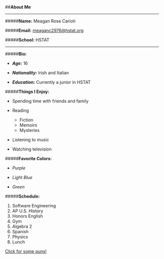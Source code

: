##**About Me**


---


#####**Name:** Meagan Rose Carioti

#####**Email:** meaganc2976@hstat.org

#####**School:** HSTAT

---


#####**Bio:**  

 * _**Age:**_ 16 

 * _**Nationality:**_ Irish and Italian

 * _**Education:**_ Currently a junior in HSTAT



#####**Things I Enjoy:** 


  * Spending time with friends and family


  * Reading
    * Fiction
    * Memoirs
    * Mysteries


  * Listening to music


  * Watching television


#####**Favorite Colors:**


  * _Purple_


  * _Light Blue_


  * _Green_

#####**Schedule:**
1. Software Engineering
2. AP U.S. History 
3. Honors English
4. Gym
5. Algebra 2
6. Spanish
7. Physics
8. Lunch


[Click for some puns!](http://www.punoftheday.com/)
